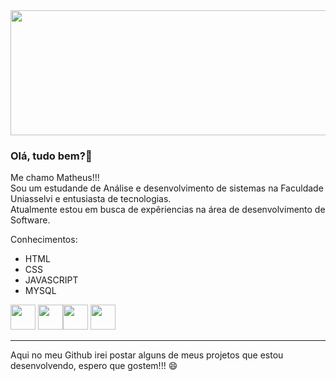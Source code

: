<img src="https://thumbs.dreamstime.com/b/c%C3%B3digo-fonte-e-papel-de-parede-do-desktop-pela-linguagem-programa%C3%A7%C3%A3o-com-codi-124708208.jpg" width="1000" height="200" />


### Olá, tudo bem?👋
Me chamo Matheus!!!<br>
Sou um estudande de Análise e desenvolvimento de sistemas na Faculdade Uniasselvi e entusiasta de tecnologias.<br>
Atualmente estou em busca de expêriencias na área de desenvolvimento de Software.

Conhecimentos:
- HTML
- CSS
- JAVASCRIPT
- MYSQL

<img src="https://cdn.jsdelivr.net/gh/devicons/devicon/icons/html5/html5-plain.svg" width="40" height="40" /> <img src="https://cdn.jsdelivr.net/gh/devicons/devicon/icons/css3/css3-original.svg" width="40" height="40"/><img src="https://cdn.jsdelivr.net/gh/devicons/devicon/icons/javascript/javascript-original.svg" width="40" height="40" /> <img src="https://cdn.jsdelivr.net/gh/devicons/devicon/icons/mysql/mysql-plain-wordmark.svg" width="40" height="40" />

----------------------------------------------------------------------------------------
Aqui no meu Github irei postar alguns de meus projetos que estou desenvolvendo, espero que gostem!!!
😄
          
          
          
<!--
**MatheusCoelio/Matheuscoelio** is a ✨ _special_ ✨ repository because its `README.md` (this file) appears on your GitHub profile.

Here are some ideas to get you started:

- 🔭 I’m currently working on ...
- 🌱 I’m currently learning ...
- 👯 I’m looking to collaborate on ...
- 🤔 I’m looking for help with ...
- 💬 Ask me about ...
- 📫 How to reach me: ...
- 😄 Pronouns: ...
- ⚡ Fun fact: ...
-->
